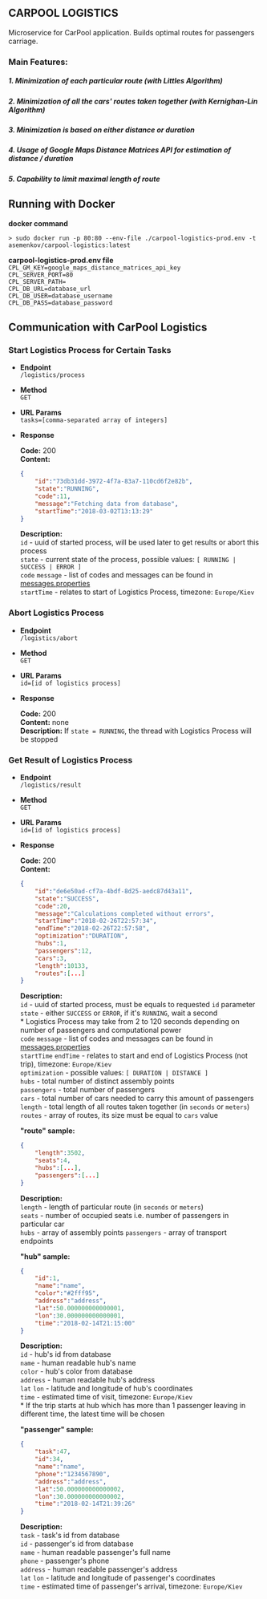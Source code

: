 CARPOOL LOGISTICS
----
Microservice for CarPool application. Builds optimal routes for passengers carriage. 

### Main Features:

##### 1. Minimization of each particular route (with Littles Algorithm)
##### 2. Minimization of all the cars' routes taken together (with Kernighan-Lin Algorithm)
##### 3. Minimization is based on either distance or duration
##### 4. Usage of Google Maps Distance Matrices API for estimation of distance / duration
##### 5. Capability to limit maximal length of route

Running with Docker
----
**docker command** <br />

	> sudo docker run -p 80:80 --env-file ./carpool-logistics-prod.env -t asemenkov/carpool-logistics:latest

**carpool-logistics-prod.env file** <br />
	`CPL_GM_KEY=google_maps_distance_matrices_api_key` <br />
	`CPL_SERVER_PORT=80` <br />
	`CPL_SERVER_PATH=` <br />
	`CPL_DB_URL=database_url` <br />
	`CPL_DB_USER=database_username` <br />
	`CPL_DB_PASS=database_password`

Communication with CarPool Logistics
----
### Start Logistics Process for Certain Tasks

* **Endpoint** <br />
	`/logistics/process`

* **Method** <br />
	`GET`

* **URL Params** <br />
	`tasks=[comma-separated array of integers]`

* **Response**

    **Code:** 200 <br />
    **Content:**
	```json
	{
		"id":"73db31dd-3972-4f7a-83a7-110cd6f2e82b",
		"state":"RUNNING",
		"code":11,
		"message":"Fetching data from database",
		"startTime":"2018-03-02T13:13:29"
	}
	```
	**Description:** <br />
		`id` - uuid of started process, will be used later to get results or abort this process <br />
		`state` - current state of the process, possible values: `[ RUNNING | SUCCESS | ERROR ]` <br />
		`code` `message` - list of codes and messages can be found in [messages.properties](src/main/resources/messages.properties) <br />
		`startTime` - relates to start of Logistics Process, timezone: `Europe/Kiev`

### Abort Logistics Process

* **Endpoint** <br />
	`/logistics/abort`

* **Method** <br />
	`GET`

* **URL Params** <br />
	`id=[id of logistics process]`

* **Response**
    
	**Code:** 200 <br />
	**Content:** none <br />
	**Description:** If `state = RUNNING`, the thread with Logistics Process will be stopped
		
### Get Result of Logistics Process

* **Endpoint** <br />
	`/logistics/result`

* **Method** <br />
	`GET`

* **URL Params** <br />
	`id=[id of logistics process]`

* **Response**
	
	**Code:** 200 <br />
    **Content:**
	```json
	{
		"id":"de6e50ad-cf7a-4bdf-8d25-aedc87d43a11",
		"state":"SUCCESS",
		"code":20,
		"message":"Calculations completed without errors",
		"startTime":"2018-02-26T22:57:34",
		"endTime":"2018-02-26T22:57:58",
		"optimization":"DURATION",
		"hubs":1,
		"passengers":12,
		"cars":3,
		"length":10133,
		"routes":[...]
	}
	```
	**Description:** <br />
		`id` - uuid of started process, must be equals to requested `id` parameter <br />
		`state` - either `SUCCESS` or `ERROR`, if it's `RUNNING`, wait a second <br />
		* Logistics Process may take from 2 to 120 seconds depending on number of passengers and computational power <br />
		`code` `message` - list of codes and messages can be found in [messages.properties](src/main/resources/messages.properties) <br />
		`startTime` `endTime` - relates to start and end of Logistics Process (not trip), timezone: `Europe/Kiev` <br />
		`optimization` - possible values: `[ DURATION | DISTANCE ]` <br />
		`hubs` - total number of distinct assembly points <br />
		`passengers` - total number of passengers <br />
		`cars` - total number of cars needed to carry this amount of passengers <br />
		`length` - total length of all routes taken together (in `seconds` or `meters`) <br />
		`routes` - array of routes, its size must be equal to `cars` value
		
	**"route" sample:**
	```json
	{
		"length":3502,
		"seats":4,
		"hubs":[...],
		"passengers":[...]
	}
	```
	**Description:** <br />
		`length` - length of particular route (in `seconds` or `meters`) <br />
		`seats` - number of occupied seats i.e. number of passengers in particular car <br />
		`hubs` - array of assembly points
		`passengers` - array of transport endpoints
		
	**"hub" sample:**
	```json
	{
		"id":1,
		"name":"name",
		"color":"#2fff95",
		"address":"address",
		"lat":50.000000000000001,
		"lon":30.000000000000001,
		"time":"2018-02-14T21:15:00"
	}
	```
	**Description:** <br />
		`id` - hub's id from database <br />
		`name` - human readable hub's name <br />
		`color` - hub's color from database <br />
		`address` - human readable hub's address <br />
		`lat` `lon` - latitude and longitude of hub's coordinates <br />
		`time` - estimated time of visit, timezone: `Europe/Kiev` <br />
		* If the trip starts at hub which has more than 1 passenger leaving in different time, the latest time will be chosen
	
	**"passenger" sample:**
	```json
	{
		"task":47,
		"id":34,
		"name":"name",
		"phone":"1234567890",
		"address":"address",
		"lat":50.000000000000002,
		"lon":30.000000000000002,
		"time":"2018-02-14T21:39:26"
	}
	```
	**Description:** <br />
		`task` - task's id from database <br />
		`id` - passenger's id from database <br />
		`name` - human readable passenger's full name <br />
		`phone` - passenger's phone <br />
		`address` - human readable passenger's address <br />
		`lat` `lon` - latitude and longitude of passenger's coordinates <br />
		`time` - estimated time of passenger's arrival, timezone: `Europe/Kiev`